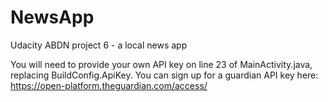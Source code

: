 # NewsApp
Udacity ABDN project 6 - a local news app

You will need to provide your own API key on line 23 of MainActivity.java, replacing BuildConfig.ApiKey.
You can sign up for a guardian API key here: https://open-platform.theguardian.com/access/
